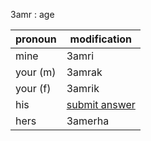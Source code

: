 3amr : age

pronoun | modification
--- | ---
mine | 3amri
your (m) | 3amrak
your (f) | 3amrik
his | [submit answer](https://github.com/ghostbird12/arabic/issues)
hers | 3amerha
